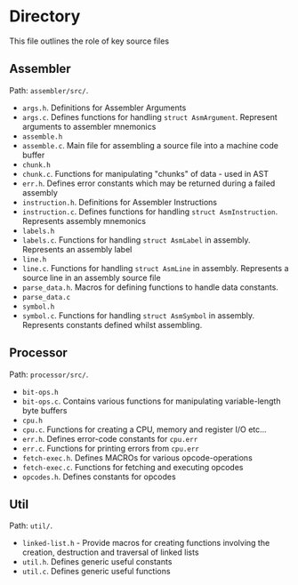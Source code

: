 # Directory

This file outlines the role of key source files

## Assembler
Path: `assembler/src/`.

- `args.h`. Definitions for Assembler Arguments
- `args.c`. Defines functions for handling `struct AsmArgument`. Represent arguments to assembler mnemonics
- `assemble.h`
- `assemble.c`. Main file for assembling a source file into a machine code buffer
- `chunk.h`
- `chunk.c`. Functions for manipulating "chunks" of data - used in AST
- `err.h`. Defines error constants which may be returned during a failed assembly
- `instruction.h`. Definitions for Assembler Instructions
- `instruction.c`. Defines functions for handling `struct AsmInstruction`. Represents assembly mnemonics
- `labels.h`
- `labels.c`. Functions for handling `struct AsmLabel` in assembly. Represents an assembly label
- `line.h`
- `line.c`. Functions for handling `struct AsmLine` in assembly. Represents a source line in an assembly source file
- `parse_data.h`. Macros for defining functions to handle data constants.
- `parse_data.c`
- `symbol.h`
- `symbol.c`. Functions for handling `struct AsmSymbol` in assembly. Represents constants defined whilst assembling.

## Processor
Path: `processor/src/`.

- `bit-ops.h`
- `bit-ops.c`. Contains various functions for manipulating variable-length byte buffers
- `cpu.h`
- `cpu.c`. Functions for creating a CPU, memory and register I/O etc...
- `err.h`. Defines error-code constants for `cpu.err`
- `err.c`. Functions for printing errors from `cpu.err`
- `fetch-exec.h`. Defines MACROs for various opcode-operations
- `fetch-exec.c`. Functions for fetching and executing opcodes
- `opcodes.h`. Defines constants for opcodes

## Util
Path: `util/`.

- `linked-list.h` - Provide macros for creating functions involving the creation, destruction and traversal of linked lists
- `util.h`. Defines generic useful constants
- `util.c`. Defines generic useful functions
